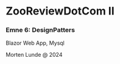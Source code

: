 ﻿<h1>ZooReviewDotCom II</h1>
<h3>Emne 6: DesignPatters</h3>
<p>Blazor Web App, Mysql</p>
<p>Morten Lunde @ 2024</p>